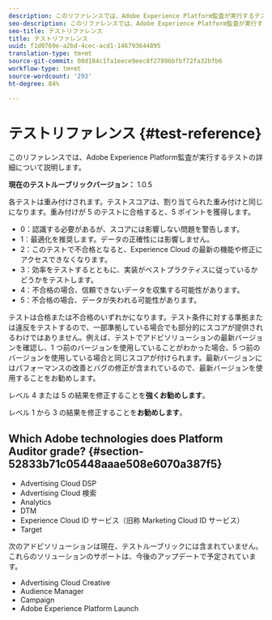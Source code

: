 ```yaml
---
description: このリファレンスでは、Adobe Experience Platform監査が実行するテストの詳細について説明します。
seo-description: このリファレンスでは、Adobe Experience Platform監査が実行するテストの詳細について説明します。
seo-title: テストリファレンス
title: テストリファレンス
uuid: f1d0769e-a2bd-4cec-acd1-146793644895
translation-type: tm+mt
source-git-commit: 00d184c1fa1eece9eec8f27896bfbf72fa32bfb6
workflow-type: tm+mt
source-wordcount: '293'
ht-degree: 84%

---
```



# テストリファレンス {#test-reference}

このリファレンスでは、Adobe Experience Platform監査が実行するテストの詳細について説明します。

**現在のテストルーブリックバージョン：** 1.0.5

各テストは重み付けされます。テストスコアは、割り当てられた重み付けと同じになります。重み付けが 5 のテストに合格すると、5 ポイントを獲得します。

* 0：認識する必要があるが、スコアには影響しない問題を警告します。
* 1：最適化を推奨します。データの正確性には影響しません。
* 2：このテストで不合格となると、Experience Cloud の最新の機能や修正にアクセスできなくなります。
* 3：効率をテストするとともに、実装がベストプラクティスに従っているかどうかをテストします。
* 4：不合格の場合、信頼できないデータを収集する可能性があります。
* 5：不合格の場合、データが失われる可能性があります。

テストは合格または不合格のいずれかになります。テスト条件に対する準拠または違反をテストするので、一部準拠している場合でも部分的にスコアが提供されるわけではありません。例えば、テストでアドビソリューションの最新バージョンを確認し、1 つ前のバージョンを使用していることがわかった場合、5 つ前のバージョンを使用している場合と同じスコアが付けられます。最新バージョンにはパフォーマンスの改善とバグの修正が含まれているので、最新バージョンを使用することをお勧めします。

レベル 4 または 5 の結果を修正することを&#x200B;**強くお勧めします**。

レベル 1 から 3 の結果を修正することを&#x200B;**お勧めします**。

## Which Adobe technologies does Platform Auditor grade? {#section-52833b71c05448aaae508e6070a387f5}

* Advertising Cloud DSP
* Advertising Cloud 検索
* Analytics
* DTM
* Experience Cloud ID サービス（旧称 Marketing Cloud ID サービス）
* Target

次のアドビソリューションは現在、テストルーブリックには含まれていません。これらのソリューションのサポートは、今後のアップデートで予定されています。

* Advertising Cloud Creative
* Audience Manager
* Campaign
* Adobe Experience Platform Launch
